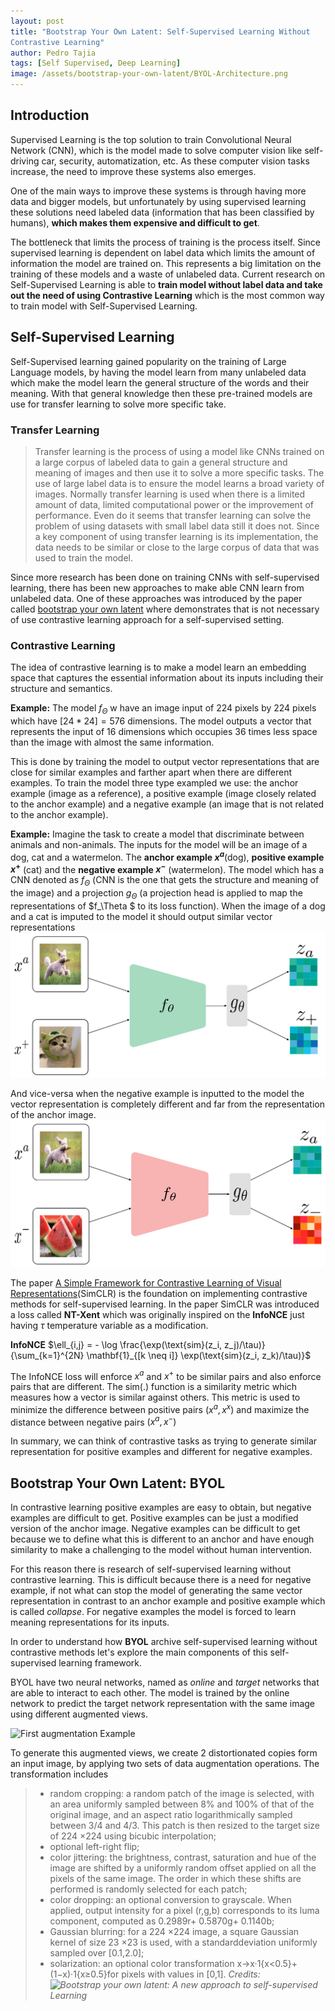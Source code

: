 ```yaml
---
layout: post
title: "Bootstrap Your Own Latent: Self-Supervised Learning Without 
Contrastive Learning"
author: Pedro Tajia
tags: [Self Supervised, Deep Learning]
image: /assets/bootstrap-your-own-latent/BYOL-Architecture.png
---
```


## Introduction

Supervised Learning is the top solution to train Convolutional Neural Network (CNN), which is the model made to solve computer vision like self-driving car, security, automatization, etc. As these computer vision tasks increase, the need to improve these systems also emerges.

One of the main ways to improve these systems is through having more data and bigger models, but unfortunately by using supervised learning these solutions need labeled data (information that has been classified by humans), **which makes them expensive and difficult to get**.

The bottleneck that limits the process of training is the process itself. Since supervised learning is dependent on label data which limits the amount of information the model are trained on. This represents a big limitation on the training of these models and a waste of unlabeled data. Current research on Self-Supervised Learning is able to **train model without label data and take out the need of using Contrastive Learning** which is the most common way to train model with Self-Supervised Learning. 

## Self-Supervised Learning
Self-Supervised learning gained popularity on the training of Large Language models, by having the model learn from many unlabeled data which make the model learn the general structure of the words and their meaning. With that general knowledge then these pre-trained models are use for transfer learning to solve more specific take. 

### Transfer Learning
>Transfer learning is the process of using a model like CNNs trained on a large corpus of labeled data to gain a general structure and meaning of images and then use it to solve a more specific tasks. The use of large label data is to ensure the model learns a broad variety of images. Normally transfer learning is used when there is a limited amount of data, limited computational power or the improvement of performance. Even do it seems that transfer learning can solve the problem of using datasets with small label data still it does not. Since a key component of using transfer learning is its implementation, the data needs to be similar or close to the large corpus of data that was used to train the model.

Since more research has been done on training CNNs with self-supervised learning, there has been new approaches to make able CNN learn from unlabeled data. One of these approaches was introduced by the paper called [bootstrap your own latent](https://arxiv.org/pdf/2006.07733) where demonstrates that is not necessary of use contrastive learning approach for a self-supervised setting.

### Contrastive Learning
The idea of contrastive learning is to make a model learn an embedding space that captures the essential information about its inputs including their structure and semantics.  

**Example:**
The model $f_\Theta$ w have an image input of 224 pixels by 224 pixels which have $[24*24] = 576$ dimensions. The model outputs a vector that represents the input of $16$ dimensions which occupies 36 times less space than the image with almost the same information.

This is done by training the model to output vector representations that are close for similar examples and farther apart when there are different examples. To train the model three type exampled we use: the anchor example (image as a reference), a positive example (image closely related to the anchor example) and a negative example (an image that is not related to the anchor example).

**Example:**
Imagine the task to create a model that discriminate between animals and non-animals. The inputs for the model will be an image of a dog, cat and a watermelon. The **anchor example $x^a$**(dog), **positive example $x^+$** (cat) and the **negative example $x^-$** (watermelon). The model which has a CNN denoted as $f_\Theta$ (CNN is the one that gets the structure and meaning of the image) and a projection $g_\Theta$ (a projection head is applied to map the representations of $f_\Theta $ to its loss function). When the image of a dog and a cat is imputed to the model it should output similar vector representations
![Example of similar example](/assets/bootstrap-your-own-latent/CL-Explication-positive.svg)


And vice-versa when the negative example is inputted to the model the vector representation is completely different and far from the representation of the anchor image.
![Example of different example](/assets/bootstrap-your-own-latent/CL-Explication-negative.svg)

The paper [A Simple Framework for Contrastive Learning of Visual Representations](https://arxiv.org/pdf/2002.05709)(SimCLR) is the foundation on implementing contrastive methods for self-supervised learning. In the paper SimCLR was introduced a loss called **NT-Xent** which was originally inspired on the **InfoNCE** just having $\tau$ temperature variable as a modification.

**InfoNCE**
<span style="font-size: 1em;">$\ell_{i,j} = - \log \frac{\exp(\text{sim}(z_i, z_j)/\tau)}{\sum_{k=1}^{2N} \mathbf{1}_{[k \neq i]} \exp(\text{sim}(z_i, z_k)/\tau)}$</span>

<!-- **NT-Xent**
<span style="font-size: 2em;">$\ell_{i,j} = - \log \frac{\exp(\text{sim}(z_i, z_j)/\tau)}{\sum_{k=1}^{2N} \mathbf{1}_{[k \neq i]} \exp(\text{sim}(z_i, z_k)/\tau)}$</span> -->

The InfoNCE loss will enforce $x^a$ and $x^+$ to be similar pairs and also enforce pairs that are different. The sim(.) function is a similarity metric which measures how a vector is similar against others. This metric is used to minimize the difference between positive pairs $(x^a, x^x)$ and maximize the distance between negative pairs $(x^a, x^-)$

In summary, we can think of contrastive tasks as trying to generate similar representation for positive examples and different for negative examples.

## Bootstrap Your Own Latent: BYOL
In contrastive learning positive examples are easy to obtain, but negative examples are difficult to get. Positive examples can be just a modified version of the anchor image. Negative examples can be difficult to get because we to define what this is different to an anchor and have enough similarity to make a challenging to the model without human intervention.

For this reason there is research of self-supervised learning without contrastive learning. This is difficult because there is a need for negative example, if not what can stop the model of generating the same vector representation in contrast to an anchor example and positive example which is called *collapse*. For negative examples the model is forced to learn meaning representations for its inputs.

In order to understand how **BYOL** archive self-supervised learning without contrastive methods let's explore the main components of this self-supervised learning framework.

BYOL have two neural networks, named as *online* and *target* networks that are able to interact to each other.
The model is trained by the online network to predict the target network representation with the same image using different augmented views.

![First augmentation Example](/assets/bootstrap-your-own-latent/Augmentation_1.svg)


To generate this augmented views, we create 2 distortionated copies form an input image, by applying two sets of data augmentation operations. The transformation includes 

>* random cropping: a random patch of the image is selected, with an area uniformly sampled between 8% and 100% of that of the original image, and an aspect ratio logarithmically sampled between 3/4 and 4/3. This patch is then resized to the target size of 224 ×224 using bicubic interpolation;
>* optional left-right flip;
>* color jittering: the brightness, contrast, saturation and hue of the image are shifted by a uniformly random offset applied on all the pixels of the same image. The order in which these shifts are performed is randomly selected for each patch;
>* color dropping: an optional conversion to grayscale. When applied, output intensity for a pixel (r,g,b) corresponds to its luma component, computed as 0.2989r+ 0.5870g+ 0.1140b;
>* Gaussian blurring: for a 224 ×224 image, a square Gaussian kernel of size 23 ×23 is used, with a standarddeviation uniformly sampled over [0.1,2.0];
>* solarization: an optional color transformation x→x·1{x<0.5}+ (1−x)·1{x≥0.5}for pixels with values in [0,1].
*Credits: ![Bootstrap your own latent: A new approach to self-supervised Learning](https://arxiv.org/pdf/2006.07733)*

 